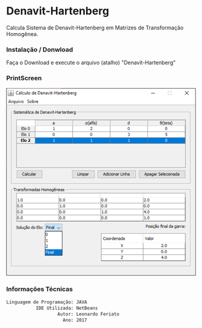 # Denavit-Hartenberg

Calcula Sistema de Denavit-Hartenberg em Matrizes de Transformação Homogênea.


### Instalação / Donwload
Faça o Download e execute o arquivo (atalho) "Denavit-Hartenberg"

### PrintScreen
![printscreen](https://raw.githubusercontent.com/LeonardoFeriato/Denavit-Hartenberg/master/denavit.png)

### Informações Técnicas
```
Linguagem de Programação: JAVA
           IDE Utilizada: NetBeans
                   Autor: Leonardo Feriato
                     Ano: 2017
```

